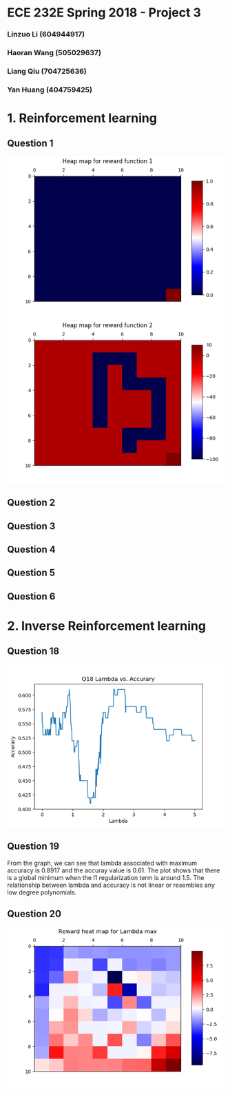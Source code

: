 # ECE 232E Spring 2018 - Project 3

### Linzuo Li (604944917)

### Haoran Wang (505029637)

### Liang Qiu (704725636)

### Yan Huang (404759425)


# 1. Reinforcement learning

## Question 1

![Heat map for RF 1](./plots/Wang/Q1_1.png)
![Heat map for RF 2](./plots/Wang/Q1_2.png)

## Question 2

## Question 3

## Question 4

## Question 5

## Question 6


# 2. Inverse Reinforcement learning

## Question 18
![λ against Accuracy](./plots/linzuo/Q18_1.png)

## Question 19

From the graph, we can see that lambda associated with maximum accuracy is  0.8917 and the accuray value is 0.61. The plot shows that there is a global minimum when the l1 regularization term is around 1.5. The relationship between lambda and accuracy is not linear or resembles any low degree polynomials.


## Question 20
![λ against Accuracy](./plots/linzuo/Q20_1.png)
